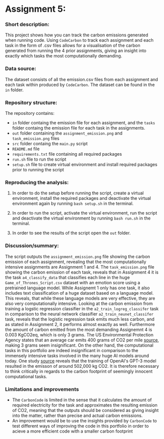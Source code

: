 # Assignment 5:
### Short description:
This project shows how you can track the carbon emissions generated when running code. Using `CodeCarbon` to track each assignment and each task in the form of .csv files allows for a visualisation of the carbon generated from running the 4 prior assignments, giving an insight into exactly which tasks the most computationally demanding. 

### Data source:
The dataset consists of all the emission.csv files from each assignment and each task within produced by `CodeCarbon`. The dataset can be found in the `in` folder.

### Repository structure:
The repository contains:

- `in` folder containg the emission file for each assignment, and the `tasks` folder containg the emission file for each task in the assignments.
- `out` folder containing the `assignment_emission.png` and `task_emission.png` files
- `src` folder containg the `main.py` script
- `README.md` file
- `requirements.txt` file containing all required packages 
- `run.sh` file to run the script
- `setup.sh` file to create virtual environment and install required packages prior to running the script

### Reproducing the analysis:

1. In order to do the setup before running the script, create a virtual environment, install the required packages and deactivate the virtual environment again by running `bash setup.sh` in the terminal.

2. In order to run the script, activate the virtual environment, run the script and deactivate the virtual environment by running `bash run.sh` in the terminal.

3. In order to see the results of the script open the `out` folder.


### Discussion/summary:
The script outputs the `assignment_emission.png` file showing the carbon emission of each assignment, revealing that the most computationally intensive assignments are Assignment 1 and 4. The `task_emission.png` file showing the carbon emission of each task, reveals that in Assignment 4 it is the task `a4_classify_data` that classifies each line in the huge `Game_of_Thrones_Script.csv` dataset with an emotion score using a pretrained language model. While Assignemt 1 only has one task, it also includes text classification of a huge dataset based on a language model. This reveals, that while these language models are very effective, they are also very computationally intensive. Looking at the carbon emission from training a logstic regression classifier in the `a2_train_logreg_classifer` task in comparison to the neural network classifier `a2_train_neunet_classifer` task, reveals that the logistic regression task emits much less carbon, and as stated in Assignment 2, it performs almost exactly as well. Furthermore the amount of carbon emitted from the most demanding Assignemnt 4 is 0.003 KgCO2eq, which is only 3 grams. The US Environmental Protection Agency states that an average car emits 400 grams of CO2 per mile [source](https://www.epa.gov/greenvehicles/greenhouse-gas-emissions-typical-passenger-vehicle), making 3 grams seem insignificant. On the other hand, the computational tasks in this portfolio are indeed insignificant in comparison to the immensely intensive tasks involved in the many huge AI models around today. One study [source](https://arxiv.org/ftp/arxiv/papers/2104/2104.10350.pdf) reveals that the training of OpenAI's GPT-3 model resulted in the emisson of around 502,000 kg CO2. It is therefore necessary to think critically in regards to the carbon footprint of seemingly innocent computational tasks.

### Limitations and improvements
- The `CarbonCode` is limited in the sense that it calculates the amount of required electricity for the task and approximates the resulting emission of CO2, meaning that the outputs should be considered as giving insight into the matter, rather than precise and actual carbon emissions.
- An improvement would be to use the insights provided by `CarbonCode` to test different ways of improving the code in this portfolio in order to acieve a more efficient code with a smaller carbon footprint
